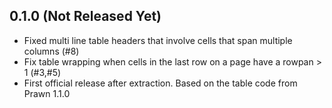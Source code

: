 ## 0.1.0 (Not Released Yet)

* Fixed multi line table headers that involve cells that span multiple columns (#8)
* Fix table wrapping when cells in the last row on a page have a rowpan > 1 (#3,#5)
* First official release after extraction. Based on the table code from Prawn 1.1.0

